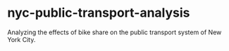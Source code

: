 # nyc-public-transport-analysis
Analyzing the effects of bike share on the public transport system of New York City.
